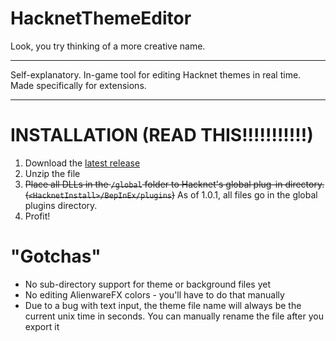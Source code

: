 # HacknetThemeEditor
Look, you try thinking of a more creative name.

---

Self-explanatory. In-game tool for editing Hacknet themes in real time. Made specifically for extensions.

---

# INSTALLATION (READ THIS!!!!!!!!!!!)
1. Download the [latest release](https://github.com/AutumnRivers/HacknetThemeEditor/releases)
2. Unzip the file
3. ~~Place all DLLs in the `/global` folder to Hacknet's global plug-in directory. (`<HacknetInstall>/BepInEx/plugins`)~~ As of 1.0.1, all files go in the global plugins directory.
4. Profit!

# "Gotchas"
* No sub-directory support for theme or background files yet
* No editing AlienwareFX colors - you'll have to do that manually
* Due to a bug with text input, the theme file name will always be the current unix time in seconds. You can manually rename the file after you export it